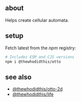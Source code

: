 ## about

Helps create cellular automata.

## setup

Fetch latest from the _npm_ registry:

```sh
# Includes ESM and CJS versions
npm i @thewhodidthis/otto
```

## see also

- [@thewhodidthis/otto-2d](http://github.com/thewhodidthis/otto-2d)
- [@thewhodidthis/life](http://github.com/thewhodidthis/life)

